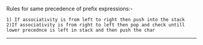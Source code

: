 Rules for same precedence of prefix expressions:-

    1) If associativity is from left to right then push into the stack
    2)If associativity is from right to left then pop and check untill lower precednce is left in stack and then push the char
 ----------------------------------------------------------------------------------------------------------------------------------------
 
